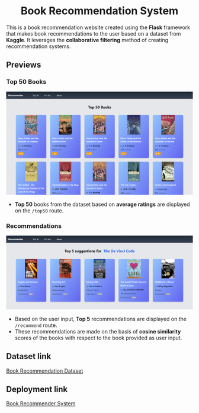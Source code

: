 <h1 align="center">Book Recommendation System</h1>

This is a book recommendation website created using the **Flask** framework that makes book recommendations to the user based on a dataset from **Kaggle**. It leverages the **collaborative filtering** method of creating recommendation systems.

## Previews
### Top 50 Books
![Top 50 Page preview](./static/ss_top50.png)
- **Top 50** books from the dataset based on **average ratings** are displayed on the `/top50` route.

### Recommendations
![Recommender Page preview](./static/ss_rec.png)
* Based on the user input, **Top 5** recommendations are displayed on the `/recommend` route.
* These recommendations are made on the basis of **cosine similarity** scores of the books with respect to the book provided as user input.

## Dataset link
[Book Recommendation Dataset](https://www.kaggle.com/datasets/arashnic/book-recommendation-dataset)

## Deployment link
[Book Recommender System](https://book-recommender-system-olce.onrender.com/)
